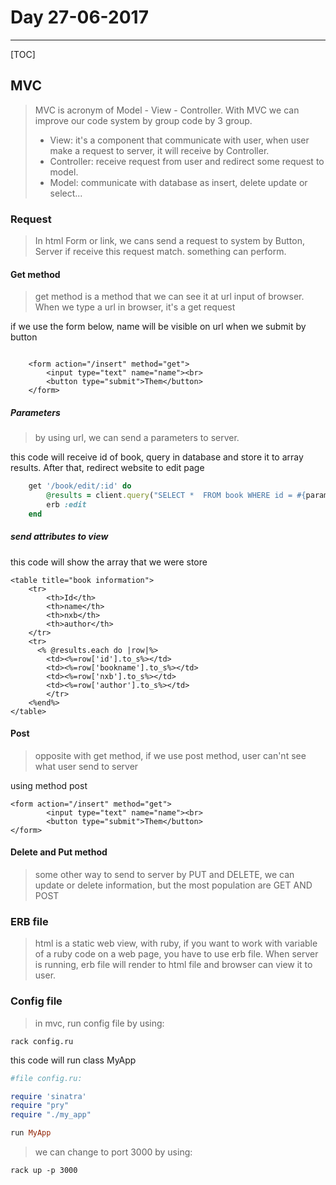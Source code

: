 
# Day 27-06-2017
----------

[TOC]

## MVC 
>MVC is acronym of Model - View - Controller. With MVC we can improve our code system by group code by 3 group. 
>- View: it's a component that communicate with user, when user make a request to server, it will receive by Controller. 
>- Controller: receive request from user and redirect some request to model.
>- Model: communicate with database as insert, delete update or select...
>
### Request
>In html Form or link, we cans send a request to system by Button, Server if receive this request match. something can perform.

#### Get method
>get method is a method that we can see it at url input of browser.
>When we type a url in browser, it's a get request

if we use the form below, name will be visible on url when we submit by button
```htmlbars

	<form action="/insert" method="get">
		<input type="text" name="name"><br>
		<button type="submit">Them</button>
	</form>
```
#####  Parameters
> by using url, we can send a parameters to server. 

this code will receive id of book, query in database and store it to array results.
After that, redirect website to edit page
```ruby
	get '/book/edit/:id' do
		@results = client.query("SELECT *  FROM book WHERE id = #{params[:id]}")
		erb :edit
	end
```
##### send attributes to view
this code will show the array that we were store
```htmlbars
<table title="book information">
	<tr>
	    <th>Id</th>
	    <th>name</th> 
	    <th>nxb</th>
	    <th>author</th>
	</tr>
	<tr>
	  <% @results.each do |row|%>
	    <td><%=row['id'].to_s%></td>
	    <td><%=row['bookname'].to_s%></td> 
	    <td><%=row['nxb'].to_s%></td>
	    <td><%=row['author'].to_s%></td>
	    </tr>
	<%end%>
</table>
```
#### Post
>opposite with get method, if we use post method, user can'nt see what user send to server

using method post 
```htmlbars
<form action="/insert" method="get">
		<input type="text" name="name"><br>
		<button type="submit">Them</button>
</form>
```
#### Delete and  Put method
>some other way to send to server by PUT and DELETE, we can update or delete information, but the most population are GET AND POST
### ERB file
>html is a static web view, with ruby, if you want to work with variable of a ruby code on a web page, you have to use erb file. When server is running, erb file will render to html file and browser can view it to user.
### Config file
>in mvc, run config file by using:
```
rack config.ru
```
this code will run class MyApp 

```ruby
#file config.ru:

require 'sinatra'
require "pry"
require "./my_app"

run MyApp
```
>we can change to port 3000 by using:


```
rack up -p 3000
```

